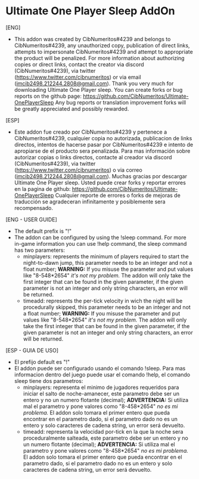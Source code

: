 # Ultimate One Player Sleep AddOn
[ENG]
- This addon was created by
CibNumeritos#4239 and belongs to CibNumeritos#4239, any unauthorized copy, publication of direct links, attempts to impersonate CibNumeritos#4239 and attempt to appropriate the product will be penalized.
For more information about authorizing copies or direct links, contact the creator via discord (CibNumeritos#4239), via twitter (https://www.twitter.com/cibnumeritos) or via email (imcib2498.212244.2808@gmail.com).
Thank you very much for downloading Ultimate One Player sleep.
You can create forks or bug reports on the github page:
https://github.com/CibNumeritos/Ultimate-OnePlayerSleep
Any bug reports or translation improvement forks will be greatly appreciated and possibly rewarded.

[ESP]
- Este addon fue creado por
CibNumeritos#4239 y pertenece a CibNumeritos#4239, cualquier copia no autorizada, publicacion de links directos, intentos de hacerse pasar por CibNumeritos#4239 e intento de apropiarse de el producto sera penalizada.
Para mas información sobre autorizar copias o links directos, contacte al creador via discord (CibNumeritos#4239), via twitter (https://www.twitter.com/cibnumeritos) o via correo (imcib2498.212244.2808@gmail.com).
Muchas gracias por descargar Ultimate One Player sleep.
Usted puede crear forks y reportar errores en la pagina de github:
https://github.com/CibNumeritos/Ultimate-OnePlayerSleep
Cualquier reporte de errores o forks de mejoras de traducción se agradeceran infinitamente y posiblemente sera recompensado.

[ENG - USER GUIDE]
- The default prefix is "!"
- The addon can be configured by using the !sleep command. For more in-game information you can use !help command, the sleep command has two parameters:
  - minplayers: represents the minimum of players required to start the night-to-dawn jump, this parameter needs to be an integer and not a float number; **WARNING:**  If you misuse the parameter and put values like "8-548\*2654" *it's not my problem.* The addon will only take the first integer that can be found in the given parameter, if the given parameter is not an integer and only string characters, an error will be returned.
  - timeadd: represents the per-tick velocity in wich the night will be procedurally skipped, this parameter needs to be an integer and not a float number; **WARNING:**  If you misuse the parameter and put values like "8-548\*2654" *it's not my problem.* The addon will only take the first integer that can be found in the given parameter, if the given parameter is not an integer and only string characters, an error will be returned.

[ESP - GUIA DE USO]
- El prefijo default es "!"
- El addon puede ser configurado usando el comando !sleep. Para mas informacion dentro del juego puede usar el comando !help, el comando sleep tiene dos parametros:
  - minplayers: representa el minimo de jugadores requeridos para iniciar el salto de noche-amanecer, este parametro debe ser un entero y no un numero flotante (decimal); **ADVERTENCIA:** Si utiliza mal el parametro y pone valores como "8-458\*2654" *no es mi problema.* El addon solo tomara el primer entero que pueda encontrar en el parametro dado, si el parametro dado no es un entero y solo caracteres de cadena string, un error será devuelto.
  - timeadd: representa la velocidad por-tick en la que la noche sera proceduralmente salteada, este parametro debe ser un entero y no un numero flotante (decimal); **ADVERTENCIA:** Si utiliza mal el parametro y pone valores como "8-458\*2654" *no es mi problema.* El addon solo tomara el primer entero que pueda encontrar en el parametro dado, si el parametro dado no es un entero y solo caracteres de cadena string, un error será devuelto.
